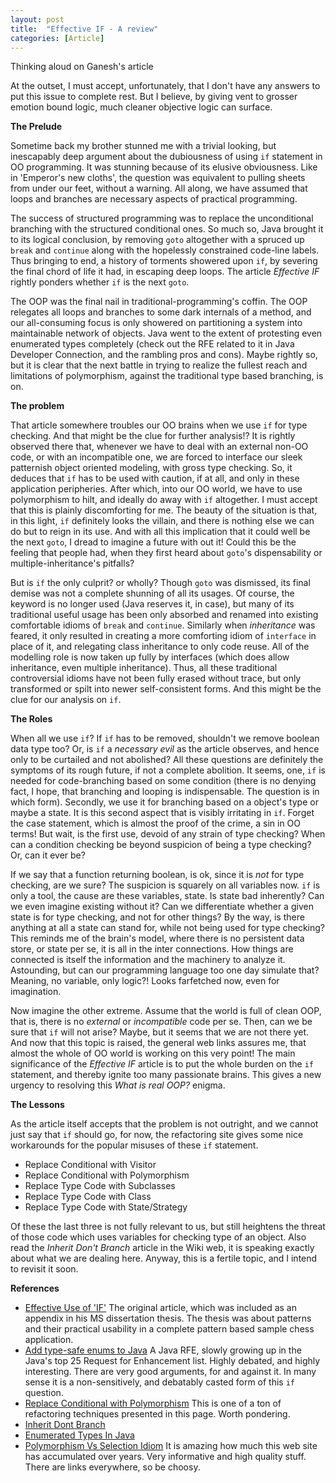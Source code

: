 ```yaml
---
layout: post
title:  "Effective IF - A review"
categories: [Article]
---
```


Thinking aloud on Ganesh's article

At the outset, I must accept, unfortunately, that I don't have any answers to put this issue to complete rest. But I believe, by giving vent to grosser emotion bound logic, much cleaner objective logic can surface.

**The Prelude**

Sometime back my brother stunned me with a trivial looking, but inescapably deep argument about the dubiousness of using `if` statement in OO programming. It was stunning because of its elusive obviousness. Like in 'Emperor's new cloths', the question was equivalent to pulling sheets from under our feet, without a warning. All along, we have assumed that loops and branches are necessary aspects of practical programming.

The success of structured programming was to replace the unconditional branching with the structured conditional ones. So much so, Java brought it to its logical conclusion, by removing `goto` altogether with a spruced up `break` and `continue` along with the hopelessly constrained code-line labels. Thus bringing to end, a history of torments showered upon `if`, by severing the final chord of life it had, in escaping deep loops. The article *Effective IF* rightly ponders whether `if` is the next `goto`.

The OOP was the final nail in traditional-programming's coffin. The OOP relegates all loops and branches to some dark internals of a method, and our all-consuming focus is only showered on partitioning a system into maintainable network of objects. Java went to the extent of protesting even enumerated types completely (check out the RFE related to it in Java Developer Connection, and the rambling pros and cons). Maybe rightly so, but it is clear that the next battle in trying to realize the fullest reach and limitations of polymorphism, against the traditional type based branching, is on.

**The problem**

That article somewhere troubles our OO brains when we use `if` for type checking. And that might be the clue for further analysis!? It is rightly observed there that, whenever we have to deal with an external non-OO code, or with an incompatible one, we are forced to interface our sleek patternish object oriented modeling, with gross type checking. So, it deduces that `if` has to be used with caution, if at all, and only in these application peripheries. After which, into our OO world, we have to use polymorphism to hilt, and ideally do away with `if` altogether. I must accept that this is plainly discomforting for me. The beauty of the situation is that, in this light, `if` definitely looks the villain, and there is nothing else we can do but to reign in its use. And with all this implication that it could well be the next `goto`, I dread to imagine a future with out it! Could this be the feeling that people had, when they first heard about `goto`'s dispensability or multiple-inheritance's pitfalls?

But is `if` the only culprit? or wholly? Though `goto` was dismissed, its final demise was not a complete shunning of all its usages. Of course, the keyword is no longer used (Java reserves it, in case), but many of its traditional useful usage has been only absorbed and renamed into existing comfortable idioms of `break` and `continue`. Similarly when *inheritance* was feared, it only resulted in creating a more comforting idiom of `interface` in place of it, and relegating class inheritance to only code reuse. All of the modelling role is now taken up fully by interfaces (which does allow inheritance, even multiple inheritance). Thus, all these traditional controversial idioms have not been fully erased without trace, but only transformed or spilt into newer self-consistent forms. And this might be the clue for our analysis on `if`.

**The Roles**

When all we use `if`? If `if` has to be removed, shouldn't we remove boolean data type too? Or, is `if` a *necessary evil* as the article observes, and hence only to be curtailed and not abolished? All these questions are definitely the symptoms of its rough future, if not a complete abolition. It seems, one, `if` is needed for code-branching based on some condition (there is no denying fact, I hope, that branching and looping is indispensable. The question is in which form). Secondly, we use it for branching based on a object's type or maybe a state. It is this second aspect that is visibly irritating in `if`. Forget the case statement, which is almost the proof of the crime, a sin in OO terms! But wait, is the first use, devoid of any strain of type checking? When can a condition checking be beyond suspicion of being a type checking? Or, can it ever be?

If we say that a function returning boolean, is ok, since it is *not* for type checking, are we sure? The suspicion is squarely on all variables now. `if` is only a tool, the cause are these variables, state. Is state bad inherently? Can we even imagine existing without it? Can we differentiate whether a given state is for type checking, and not for other things? By the way, is there anything at all a state can stand for, while not being used for type checking? This reminds me of the brain's model, where there is no persistent data store, or state per se, it is all in the inter connections. How things are connected is itself the information and the machinery to analyze it. Astounding, but can our programming language too one day simulate that? Meaning, no variable, only logic?! Looks farfetched now, even for imagination.

Now imagine the other extreme. Assume that the world is full of clean OOP, that is, there is no *external* or *incompatible* code per se. Then, can we be sure that `if` will not arise? Maybe, but it seems that we are not there yet. And now that this topic is raised, the general web links assures me, that almost the whole of OO world is working on this very point! The main significance of the *Effective IF* article is to put the whole burden on the `if` statement, and thereby ignite too many passionate brains. This gives a new urgency to resolving this *What is real OOP?* enigma.

**The Lessons**

As the article itself accepts that the problem is not outright, and we cannot just say that `if` should go, for now, the refactoring site gives some nice workarounds for the popular misuses of these `if` statement.

*   Replace Conditional with Visitor
*   Replace Conditional with Polymorphism
*   Replace Type Code with Subclasses
*   Replace Type Code with Class
*   Replace Type Code with State/Strategy

Of these the last three is not fully relevant to us, but still heightens the threat of those code which uses variables for checking type of an object. Also read the *Inherit Don't Branch* article in the Wiki web, it is speaking exactly about what we are dealing here. Anyway, this is a fertile topic, and I intend to revisit it soon.

**References**

*   [Effective Use of 'IF'](https://www.tattvum.com/Articles/2002/2002-03/2002-03-08/Ganesh-SE-20010208-EffectiveIF.html)
    The original article, which was included as an appendix in his MS dissertation thesis. The thesis was about patterns and their practical usability in a complete pattern based sample chess application.
*   [Add type-safe enums to Java](https://developer.java.sun.com/developer/bugParade/bugs/4401321.html)
    A Java RFE, slowly growing up in the Java's top 25 Request for Enhancement list. Highly debated, and highly interesting. There are very good arguments, for and against it. In many sense it is a non-sensitively, and debatably casted form of this `if` question.
*   [Replace Conditional with Polymorphism](https://www.refactoring.com/catalog/replaceConditionalWithPolymorphism.html)
    This is one of a ton of refactoring techniques presented in this page. Worth pondering.
*   [Inherit Dont Branch](https://c2.com/cgi/wiki?InheritDontBranch)
*   [Enumerated Types In Java](https://c2.com/cgi/wiki?EnumeratedTypesInJava)
*   [Polymorphism Vs Selection Idiom](https://c2.com/cgi/wiki?PolymorphismVsSelectionIdiom)
    It is amazing how much this web site has accumulated over years. Very informative and high quality stuff. There are links everywhere, so be choosy.

